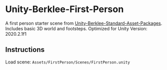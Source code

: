 # Unity-Berklee-First-Person
A first person starter scene from [Unity-Berklee-Standard-Asset-Packages](https://github.com/Berklee-Game-Audio/Unity-Berklee-Standard-Asset-Packages). Includes basic 3D world and footsteps.
Optimized for Unity Version:
2020.2.1f1

## Instructions
Load scene: `Assets/FirstPerson/Scenes/FirstPerson.unity`
